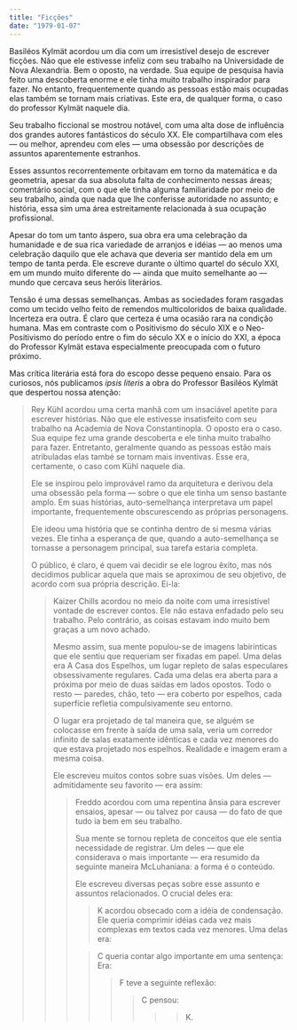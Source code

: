 ```yaml
---
title: "Ficções"
date: "1979-01-07"
---
```


Basiléos Kylmät acordou um dia com um irresistível desejo de escrever ficções. Não que ele estivesse infeliz com seu trabalho na Universidade de Nova Alexandria. Bem o oposto, na verdade. Sua equipe de pesquisa havia feito uma descoberta enorme e ele tinha muito trabalho inspirador para fazer. No entanto, frequentemente quando as pessoas estão mais ocupadas elas também se tornam mais criativas. Este era, de qualquer forma, o caso do professor Kylmät naquele dia.

Seu trabalho ficcional se mostrou notável, com uma alta dose de influência dos grandes autores fantásticos do século XX. Ele compartilhava com eles — ou melhor, aprendeu com eles — uma obsessão por descrições de assuntos aparentemente estranhos.

Esses assuntos recorrentemente orbitavam em torno da matemática e da geometria, apesar da sua absoluta falta de conhecimento nessas áreas; comentário social, com o que ele tinha alguma familiaridade por meio de seu trabalho, ainda que nada que lhe conferisse autoridade no assunto; e história, essa sim uma área estreitamente relacionada à sua ocupação profissional.

Apesar do tom um tanto áspero, sua obra era uma celebração da humanidade e de sua rica variedade de arranjos e idéias — ao menos uma celebração daquilo que ele achava que deveria ser mantido dela em um tempo de tanta perda. Ele escreve durante o último quartel do século XXI, em um mundo muito diferente do — ainda que muito semelhante ao — mundo que cercava seus heróis literários.

Tensão é uma dessas semelhanças. Ambas as sociedades foram rasgadas como um tecido velho feito de remendos multicoloridos de baixa qualidade. Incerteza era outra. É claro que certeza é uma ocasião rara na condição humana. Mas em contraste com o Positivismo do século XIX e o Neo-Positivismo do período entre o fim do século XX e o início do XXI, a época do Professor Kylmät estava especialmente preocupada com o futuro próximo.

Mas crítica literária está fora do escopo desse pequeno ensaio. Para os curiosos, nós publicamos *ipsis literis* a obra do Professor Basiléos Kylmät que despertou nossa atenção:

> Rey Kühl acordou uma certa manhã com um insaciável apetite para escrever histórias. Não que ele estivesse insatisfeito com seu trabalho na Academia de Nova Constantinopla. O oposto era o caso. Sua equipe fez uma grande descoberta e ele tinha muito trabalho para fazer. Entretanto, geralmente quando as pessoas estão mais atribuladas elas també se tornam mais inventivas. Esse era, certamente, o caso com Kühl naquele dia.
> 
> Ele se inspirou pelo improvável ramo da arquitetura e derivou dela uma obsessão pela forma — sobre o que ele tinha um senso bastante amplo. Em suas histórias, auto-semelhança interpretava um papel importante, frequentemente obscurescendo as próprias personagens.
> 
> Ele ideou uma história que se continha dentro de si mesma várias vezes. Ele tinha a esperança de que, quando a auto-semelhança se tornasse a personagem principal, sua tarefa estaria completa.
> 
> O público, é claro, é quem vai decidir se ele logrou êxito, mas nós decidimos publicar aquela que mais se aproximou de seu objetivo, de acordo com sua própria descrição. Ei-la:
> 
>> Kaizer Chills acordou no meio da noite com uma irresistível vontade de escrever contos. Ele não estava enfadado pelo seu trabalho. Pelo contrário, as coisas estavam indo muito bem graças a um novo achado.
>> 
>> Mesmo assim, sua mente populou-se de imagens labirínticas que ele sentiu que requeriam ser fixadas em papel. Uma delas era A Casa dos Espelhos, um lugar repleto de salas especulares obsessivamente regulares. Cada uma delas era aberta para a próxima por meio de duas saídas em lados opostos. Todo o resto — paredes, chão, teto — era coberto por espelhos, cada superfície refletia compulsivamente seu entorno.
>> 
>> O lugar era projetado de tal maneira que, se alguém se colocasse em frente à saída de uma sala, veria um corredor infinito de salas exatamente idênticas e cada vez menores do que estava projetado nos espelhos. Realidade e imagem eram a mesma coisa.
>> 
>> Ele escreveu muitos contos sobre suas visões. Um deles — admitidamente seu favorito — era assim:
>> 
>>> Freddo acordou com uma repentina ânsia para escrever ensaios, apesar — ou talvez por causa — do fato de que tudo ia bem em seu trabalho.
>>> 
>>> Sua mente se tornou repleta de conceitos que ele sentia necessidade de registrar. Um deles — que ele considerava o mais importante — era resumido da seguinte maneira McLuhaniana: a forma é o conteúdo.
>>> 
>>> Ele escreveu diversas peças sobre esse assunto e assuntos relacionados. O crucial deles era:
>>> 
>>>> K acordou obsecado com a idéia de condensação. Ele queria comprimir idéias cada vez mais complexas em textos cada vez menores. Uma delas era:
>>> 
>>>> C queria contar algo importante em uma sentença: Era:
>>>> 
>>>>> F teve a seguinte reflexão:
>>>>> 
>>>>>> C pensou:
>>>>>> 
>>>>>>>> K.
